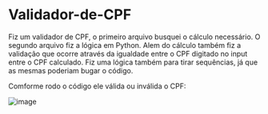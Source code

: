 # Validador-de-CPF

Fiz um validador de CPF, o primeiro arquivo busquei o cálculo necessário.
O segundo arquivo fiz a lógica em Python.
Alem do cálculo também fiz a validação que ocorre através da igualdade entre o CPF digitado no input entre o CPF calculado.
Fiz uma lógica também para tirar sequências, já que as mesmas poderiam bugar o código.

Comforme rodo o código ele válida ou inválida o CPF:

![image](https://user-images.githubusercontent.com/104043012/178616289-59b3c92b-7fe8-483e-8e67-364bbfc767e5.png)
